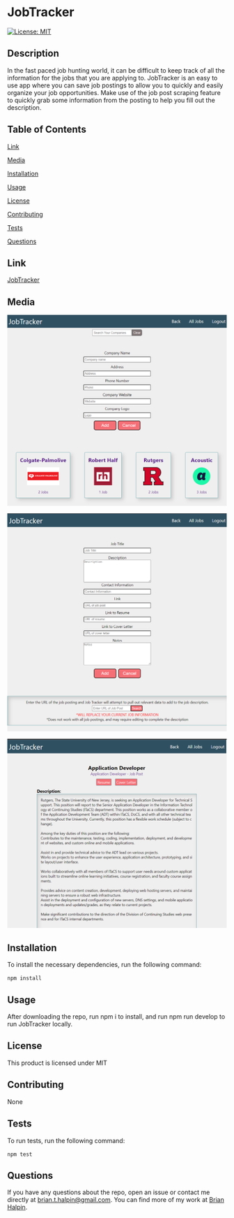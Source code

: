 # JobTracker
[![License: MIT](https://img.shields.io/badge/License-MIT-yellow.svg)](https://opensource.org/licenses/MIT)

## Description
In the fast paced job hunting world, it can be difficult to keep track of all the information for the jobs that you are applying to. JobTracker is an easy to use app where you can save job postings to allow you to quickly and easily organize your job opportunities. Make use of the job post scraping feature to quickly grab some information from the posting to help you fill out the description.

## Table of Contents

[Link](#link)

[Media](#media)

[Installation](#installation)

[Usage](#usage)

[License](#license)

[Contributing](#contributing)

[Tests](#tests)

[Questions](#questions)

## Link
[JobTracker](https://job-tracker-bh.herokuapp.com/)

## Media

![Main page](/client/public/images/main.png)

![Add Job](/client/public/images/addJob.png)

![Job page](/client/public/images/job.png)


## Installation
To install the necessary dependencies, run the following command:

    npm install

## Usage
After downloading the repo, run npm i to install, and run npm run develop to run JobTracker locally.

## License
This product is licensed under MIT

## Contributing
None

## Tests
To run tests, run the following command:

    npm test

## Questions
If you have any questions about the repo, open an issue or contact me directly at <brian.t.halpin@gmail.com>. You can find more
    of my work at [Brian Halpin](https://github.com/bthalpin).
